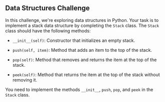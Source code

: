 ## Data Structures Challenge
In this challenge, we're exploring data structures in Python. Your task is to implement a stack data structure by completing the `Stack` class. The `Stack` class should have the following methods:

- `__init__(self)`: Constructor that initializes an empty stack.

- `push(self, item)`: Method that adds an item to the top of the stack.

- `pop(self)`: Method that removes and returns the item at the top of the stack.

- `peek(self)`: Method that returns the item at the top of the stack without removing it.

You need to implement the methods `__init__`, `push`, `pop`, and `peek` in the `Stack` class.